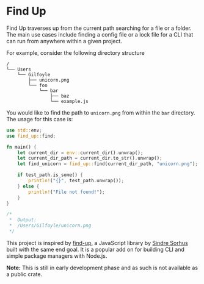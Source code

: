 # Find Up

Find Up traverses up from the current path searching for a file or a folder. The main use cases include finding a config file or a lock file for a CLI
that can run from anywhere within a given project.

For example, consider the following directory structure

```
/
└── Users
    └── Gilfoyle
        ├── unicorn.png
        └── foo
            └── bar
                ├── baz
                └── example.js
```

You would like to find the path to `unicorn.png` from within the `bar` directory. The usage for this case is:

```rs
use std::env;
use find_up::find;

fn main() {
    let current_dir = env::current_dir().unwrap();
    let current_dir_path = current_dir.to_str().unwrap();
    let find_unicorn = find_up::find(current_dir_path, "unicorn.png");

    if test_path.is_some() {
        println!("{}", test_path.unwrap());
    } else {
        println!("File not found!");
    }
}

/*
 *  Output:
 *  /Users/Gilfoyle/unicorn.png
 */
```

This project is inspired by [find-up](https://github.com/sindresorhus/find-up), a JavaScript library by [Sindre Sorhus](https://github.com/sindresorhus) built with the same end goal. It is a popular add on for building CLI and simple package managers with Node.js.

**Note:** This is still in early development phase and as such is not available as a public crate.
